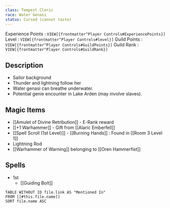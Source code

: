 ```yaml
---
class: Tempest Cleric
race: Water Genasi
status: Cursed (cannot taste)
---
```

Experience Points : `VIEW[{frontmatter^Player Controls#ExperiencePoints}]`
Level : `VIEW[{frontmatter^Player Controls#level}]`
Guild Points : `VIEW[{frontmatter^Player Controls#GuildPoints}]`
Guild Rank : `VIEW[{frontmatter^Player Controls#GuildRank}]`
## Description
- Sailor background
- Thunder and lightning follow her
- Water genasi can breathe underwater.
- Potential genie encounter in Lake Arden (may involve slaves).

## Magic Items
- [[Amulet of Divine Retribution]] - E-Rank reward
- [[+1 Warhammer]] - Gift from [[Alaric Emberfell]] 
- [[Spell Scroll (1st Level)]] - [[Burning Hands]]  : Found in [[Room 3 Level 1]] 
- Lightning Rod
- [[Warhammer of Warning]] belonging to [[Oren Hammerfist]] 

## Spells
- 1st
  - [[Guiding Bolt]]
```dataview
TABLE WITHOUT ID file.link AS "Mentioned In"
FROM [[#this.file.name]]
SORT file.name ASC
```


